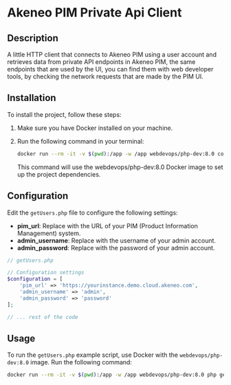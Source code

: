 # Akeneo PIM Private Api Client

## Description
A little HTTP client that connects to Akeneo PIM using a user account and retrieves data from private API endpoints in Akeneo PIM, the same endpoints that are used by the UI, you can find them with web developer tools, by checking the network requests that are made by the PIM UI.


## Installation
To install the project, follow these steps:

1. Make sure you have Docker installed on your machine.

2. Run the following command in your terminal:

    ```bash
    docker run --rm -it -v $(pwd):/app -w /app webdevops/php-dev:8.0 composer install
    ```

   This command will use the webdevops/php-dev:8.0 Docker image to set up the project dependencies.

## Configuration
Edit the `getUsers.php` file to configure the following settings:

- **pim_url**: Replace with the URL of your PIM (Product Information Management) system.
- **admin_username**: Replace with the username of your admin account.
- **admin_password**: Replace with the password of your admin account.

```php
// getUsers.php

// Configuration settings
$configuration = [
    'pim_url' => 'https://yourinstance.demo.cloud.akeneo.com',
    'admin_username' => 'admin',
    'admin_password' => 'password'
];

// ... rest of the code
```

## Usage
To run the `getUsers.php` example script, use Docker with the `webdevops/php-dev:8.0` image. Run the following command:

```bash
docker run --rm -it -v $(pwd):/app -w /app webdevops/php-dev:8.0 php getUsers.php
